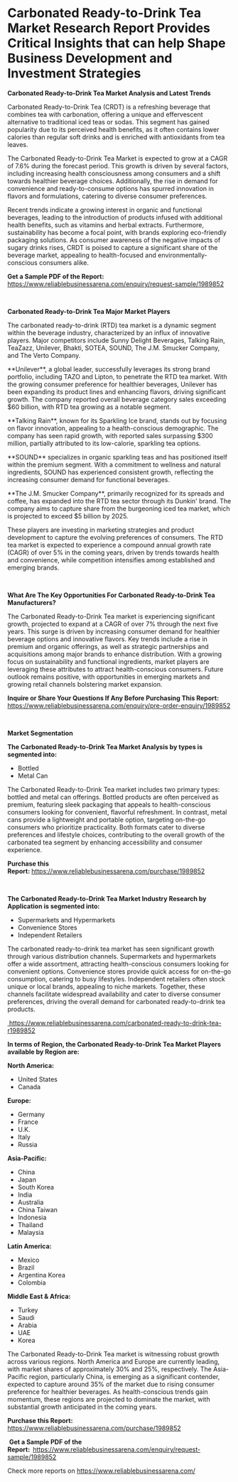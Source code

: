 <p><h1>Carbonated Ready-to-Drink Tea Market Research Report Provides Critical Insights that can help Shape Business Development and Investment Strategies</h1></p><p><strong>Carbonated Ready-to-Drink Tea Market Analysis and Latest Trends</strong></p>
<p><p>Carbonated Ready-to-Drink Tea (CRDT) is a refreshing beverage that combines tea with carbonation, offering a unique and effervescent alternative to traditional iced teas or sodas. This segment has gained popularity due to its perceived health benefits, as it often contains lower calories than regular soft drinks and is enriched with antioxidants from tea leaves. </p><p>The Carbonated Ready-to-Drink Tea Market is expected to grow at a CAGR of 7.6% during the forecast period. This growth is driven by several factors, including increasing health consciousness among consumers and a shift towards healthier beverage choices. Additionally, the rise in demand for convenience and ready-to-consume options has spurred innovation in flavors and formulations, catering to diverse consumer preferences. </p><p>Recent trends indicate a growing interest in organic and functional beverages, leading to the introduction of products infused with additional health benefits, such as vitamins and herbal extracts. Furthermore, sustainability has become a focal point, with brands exploring eco-friendly packaging solutions. As consumer awareness of the negative impacts of sugary drinks rises, CRDT is poised to capture a significant share of the beverage market, appealing to health-focused and environmentally-conscious consumers alike.</p></p>
<p><strong>Get a Sample PDF of the Report:&nbsp;</strong> <a href="https://www.reliablebusinessarena.com/enquiry/request-sample/1989852?utm_campaign=1892&utm_medium=2&utm_source=Github&utm_content=ia&utm_term=15012025&utm_id=carbonated-ready-to-drink-tea">https://www.reliablebusinessarena.com/enquiry/request-sample/1989852</a></p>
<p>&nbsp;</p>
<p><strong>Carbonated Ready-to-Drink Tea Major Market Players</strong></p>
<p><p>The carbonated ready-to-drink (RTD) tea market is a dynamic segment within the beverage industry, characterized by an influx of innovative players. Major competitors include Sunny Delight Beverages, Talking Rain, TeaZazz, Unilever, Bhakti, SOTEA, SOUND, The J.M. Smucker Company, and The Verto Company.</p><p>**Unilever**, a global leader, successfully leverages its strong brand portfolio, including TAZO and Lipton, to penetrate the RTD tea market. With the growing consumer preference for healthier beverages, Unilever has been expanding its product lines and enhancing flavors, driving significant growth. The company reported overall beverage category sales exceeding $60 billion, with RTD tea growing as a notable segment.</p><p>**Talking Rain**, known for its Sparkling Ice brand, stands out by focusing on flavor innovation, appealing to a health-conscious demographic. The company has seen rapid growth, with reported sales surpassing $300 million, partially attributed to its low-calorie, sparkling tea options. </p><p>**SOUND** specializes in organic sparkling teas and has positioned itself within the premium segment. With a commitment to wellness and natural ingredients, SOUND has experienced consistent growth, reflecting the increasing consumer demand for functional beverages.</p><p>**The J.M. Smucker Company**, primarily recognized for its spreads and coffee, has expanded into the RTD tea sector through its Dunkin' brand. The company aims to capture share from the burgeoning iced tea market, which is projected to exceed $5 billion by 2025.</p><p>These players are investing in marketing strategies and product development to capture the evolving preferences of consumers. The RTD tea market is expected to experience a compound annual growth rate (CAGR) of over 5% in the coming years, driven by trends towards health and convenience, while competition intensifies among established and emerging brands.</p></p>
<p>&nbsp;</p>
<p><strong>What Are The Key Opportunities For Carbonated Ready-to-Drink Tea Manufacturers?</strong></p>
<p><p>The Carbonated Ready-to-Drink Tea market is experiencing significant growth, projected to expand at a CAGR of over 7% through the next five years. This surge is driven by increasing consumer demand for healthier beverage options and innovative flavors. Key trends include a rise in premium and organic offerings, as well as strategic partnerships and acquisitions among major brands to enhance distribution. With a growing focus on sustainability and functional ingredients, market players are leveraging these attributes to attract health-conscious consumers. Future outlook remains positive, with opportunities in emerging markets and growing retail channels bolstering market expansion.</p></p>
<p><strong>Inquire or Share Your Questions If Any Before Purchasing This Report:</strong> <a href="https://www.reliablebusinessarena.com/enquiry/pre-order-enquiry/1989852?utm_campaign=1892&utm_medium=2&utm_source=Github&utm_content=ia&utm_term=15012025&utm_id=carbonated-ready-to-drink-tea">https://www.reliablebusinessarena.com/enquiry/pre-order-enquiry/1989852</a></p>
<p>&nbsp;</p>
<p><strong>Market Segmentation</strong></p>
<p><strong>The Carbonated Ready-to-Drink Tea Market Analysis by types is segmented into:</strong></p>
<p><ul><li>Bottled</li><li>Metal Can</li></ul></p>
<p><p>The Carbonated Ready-to-Drink Tea market includes two primary types: bottled and metal can offerings. Bottled products are often perceived as premium, featuring sleek packaging that appeals to health-conscious consumers looking for convenient, flavorful refreshment. In contrast, metal cans provide a lightweight and portable option, targeting on-the-go consumers who prioritize practicality. Both formats cater to diverse preferences and lifestyle choices, contributing to the overall growth of the carbonated tea segment by enhancing accessibility and consumer experience.</p></p>
<p><strong>Purchase this Report:&nbsp;</strong><a href="https://www.reliablebusinessarena.com/purchase/1989852?utm_campaign=1892&utm_medium=2&utm_source=Github&utm_content=ia&utm_term=15012025&utm_id=carbonated-ready-to-drink-tea">https://www.reliablebusinessarena.com/purchase/1989852</a></p>
<p>&nbsp;</p>
<p><strong>The Carbonated Ready-to-Drink Tea Market Industry Research by Application is segmented into:</strong></p>
<p><ul><li>Supermarkets and Hypermarkets</li><li>Convenience Stores</li><li>Independent Retailers</li></ul></p>
<p><p>The carbonated ready-to-drink tea market has seen significant growth through various distribution channels. Supermarkets and hypermarkets offer a wide assortment, attracting health-conscious consumers looking for convenient options. Convenience stores provide quick access for on-the-go consumption, catering to busy lifestyles. Independent retailers often stock unique or local brands, appealing to niche markets. Together, these channels facilitate widespread availability and cater to diverse consumer preferences, driving the overall demand for carbonated ready-to-drink tea products.</p></p>
<p><a href="https://www.reliablebusinessarena.com/carbonated-ready-to-drink-tea-r1989852?utm_campaign=1892&utm_medium=2&utm_source=Github&utm_content=ia&utm_term=15012025&utm_id=carbonated-ready-to-drink-tea">&nbsp;https://www.reliablebusinessarena.com/carbonated-ready-to-drink-tea-r1989852</a></p>
<p><strong>In terms of Region, the Carbonated Ready-to-Drink Tea Market Players available by Region are:</strong></p>
<p>
    <p> <strong> North America: </strong>
        <ul>
            <li>United States</li>
            <li>Canada</li>
        </ul>
        </p> 
    <p> <strong> Europe: </strong>
        <ul>
            <li>Germany</li>
            <li>France</li>
            <li>U.K.</li>
            <li>Italy</li>
            <li>Russia</li>
        </ul>
        </p> 
    <p> <strong> Asia-Pacific: </strong>
        <ul>
            <li>China</li>
            <li>Japan</li>
            <li>South Korea</li>
            <li>India</li>
            <li>Australia</li>
            <li>China Taiwan</li>
            <li>Indonesia</li>
            <li>Thailand</li>
            <li>Malaysia</li>
        </ul>
        </p> 
    <p> <strong> Latin America: </strong>
        <ul>
            <li>Mexico</li>
            <li>Brazil</li>
            <li>Argentina Korea</li>
            <li>Colombia</li>
        </ul>
        </p> 
    <p> <strong> Middle East & Africa: </strong>
        <ul>
            <li>Turkey</li>
            <li>Saudi</li>
            <li>Arabia</li>
            <li>UAE</li>
            <li>Korea</li>
        </ul>
    </p>
    </p>
<p><p>The Carbonated Ready-to-Drink Tea market is witnessing robust growth across various regions. North America and Europe are currently leading, with market shares of approximately 30% and 25%, respectively. The Asia-Pacific region, particularly China, is emerging as a significant contender, expected to capture around 35% of the market due to rising consumer preference for healthier beverages. As health-conscious trends gain momentum, these regions are projected to dominate the market, with substantial growth anticipated in the coming years.</p></p>
<p><strong>Purchase this Report: </strong><a href="https://www.reliablebusinessarena.com/purchase/1989852?utm_campaign=1892&utm_medium=2&utm_source=Github&utm_content=ia&utm_term=15012025&utm_id=carbonated-ready-to-drink-tea">https://www.reliablebusinessarena.com/purchase/1989852</a></p>
<p>&nbsp;<strong>Get a Sample PDF of the Report:&nbsp;&nbsp;</strong><a href="https://www.reliablebusinessarena.com/enquiry/request-sample/1989852?utm_campaign=1892&utm_medium=2&utm_source=Github&utm_content=ia&utm_term=15012025&utm_id=carbonated-ready-to-drink-tea">https://www.reliablebusinessarena.com/enquiry/request-sample/1989852</a></p>
<p><strong></strong></p>
<p>Check more reports on <a href="https://www.reliablebusinessarena.com/?utm_campaign=1892&utm_medium=2&utm_source=Github&utm_content=ia&utm_term=15012025&utm_id=carbonated-ready-to-drink-tea">https://www.reliablebusinessarena.com/</a></p>